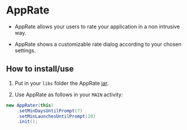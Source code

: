 AppRate
=======

* AppRate allows your users to rate your application in a non intrusive way.

* AppRate shows a customizable rate dialog according to your chosen settings.

How to install/use
------------------

1. Put in your `libs` folder the AppRate [jar].

[jar]: https://github.com/TimotheeJeannin/AppRate/downloads

2. Use AppRate as follows in your `MAIN` activity: 
```java
new AppRater(this)
    .setMinDaysUntilPrompt(7)
    .setMinLaunchesUntilPrompt(20)
    .init();
```